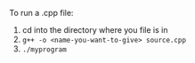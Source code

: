 To run a .cpp file:
1. cd into the directory where you file is in 
2. `g++ -o <name-you-want-to-give> source.cpp`
3. `./myprogram`